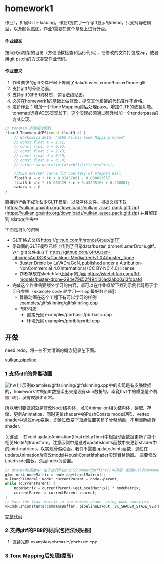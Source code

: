 # homework1

作业1，扩展GLTF loading。作业1提供了一个gltf显示的demo，只支持静态模型，以及颜色贴图。作业1需要在这个基础上进行升级。
#### 作业提交

按照代码框架的目录（方便助教检查和运行代码），把修改的文件打包成zip，或者用git patch的方式提交作业代码。

#### 作业要求
1. 作业要求的gltf文件已经上传到了data/buster_drone/busterDrone.gltf
2. 支持gltf的骨骼动画。
3. 支持gltf的PBR的材质，包括法线贴图。
4. 必须在homework1的基础上做修改，提交其他框架的代码算作不合格。
5. 进阶作业：增加一个Tone Mapping的后处理pass。增加GLTF的滤镜功能。tonemap选择ACES实现如下。这个实现必须通过额外增加一个renderpass的方式实现。
```c++
// tonemap 所使用的函数
float3 Tonemap_ACES(const float3 c) {
    // Narkowicz 2015, "ACES Filmic Tone Mapping Curve"
    // const float a = 2.51;
    // const float b = 0.03;
    // const float c = 2.43;
    // const float d = 0.59;
    // const float e = 0.14;
    // return saturate((x*(a*x+b))/(x*(c*x+d)+e));

    //ACES RRT/ODT curve fit courtesy of Stephen Hill
	float3 a = c * (c + 0.0245786) - 0.000090537;
	float3 b = c * (0.983729 * c + 0.4329510) + 0.238081;
	return a / b;
}
```

直接运行会不成功缺少GLTF模型。以及字体文件。根据[文档](./data/README.md)下载 [https://vulkan.gpuinfo.org/downloads/vulkan_asset_pack_gltf.zip](https://vulkan.gpuinfo.org/downloads/vulkan_asset_pack_gltf.zip) 并且解压到./data文件夹中

下面是相关的资料

- GLTF格式文档 https://github.com/KhronosGroup/glTF
- 带动画的GLTF模型已经上传到了目录data/buster_drone/busterDrone.gltf。这个gltf文件来自于 https://github.com/GPUOpen-LibrariesAndSDKs/Cauldron-Media/tree/v1.0.4/buster_drone
  - Buster Drone by LaVADraGoN, published under a Attribution-NonCommercial 4.0 International (CC BY-NC 4.0) license
  - 作者存放在sketchfab上展示的页面 https://sketchfab.com/3d-models/buster-drone-294e79652f494130ad2ab00a13fdbafd
- 完成这个作业需要额外学习的内容，都可以在作业框架下找到示例代码用于学习和参照（example code 是学习一个api最好的老师🙂）
  - 骨骼动画在这个工程下有可以学习的样例 examples/gltfskinning/gltfskinning.cpp
  - PBR材质 
    - 直接光照 examples/pbrbasic/pbrbasic.cpp 
    - 环境光照 examples/pbribl/pbribl.cpp

## 开做

need redo，将一些不太清晰的概念记录在下面。

[vulkan_pipeline](../vulkan_pipeline/vulkan_pipeline.md)

### 1.支持gltf的骨骼动画

![hw1_1](img/hw1_1.gif)
示例examples/gltfskinning/gltfskinning.cpp中的实现是有皮肤数据的，homework1中的gltf数据读出来是没有skin数据的。毕竟hw1中的模型是个机器飞机，没有皮肤才正常。

所以我们要做的就是修改Node结构体，增加Animation相关结构体，读取、存储、更新Animation，同时更新shader中的PushConsts model矩阵，vertex shader中通过mvp变换，即通过改变了顶点位置实现了骨骼动画，不用重新编译shader。

关键点：
在void updateAnimation(float deltaTime)中根据动画数据更新了每个相关Node的transform。注意示例中是通过updateJoints函数中来更新shader中的joint matrices，以实现骨骼动画。我们不需要updateJoints函数，通过在updateAnimation后修改model并pushConst给shader实现骨骼动画。
需要修改LoadNode函数，添加index的设置。

```c++
// drawNode函数中，由于此代码在buildCommandBuffers()中调用，但是buildCommandBuffers并不会没帧调用，需要自行修改
glm::mat4 nodeMatrix = node->getLocalMatrix();
VulkanglTFModel::Node* currentParent = node->parent;
while (currentParent) {
    nodeMatrix = currentParent->getLocalMatrix() * nodeMatrix;
    currentParent = currentParent->parent;
}
// Pass the final matrix to the vertex shader using push constants
vkCmdPushConstants(commandBuffer, pipelineLayout, VK_SHADER_STAGE_VERTEX_BIT, 0, sizeof(glm::mat4), &nodeMatrix);
```

[完整代码](hw1history/homework1_1.cpp)

### 2.支持gltf的PBR的材质(包括法线贴图)

1. 直接光照 examples/pbrbasic/pbrbasic.cpp


### 3.Tone Mapping后处理(提高)